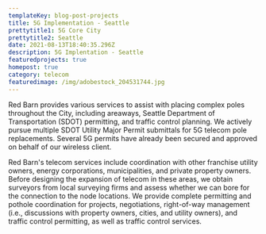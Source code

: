 ```yaml
---
templateKey: blog-post-projects
title: 5G Implementation - Seattle
prettytitle1: 5G Core City
prettytitle2: Seattle
date: 2021-08-13T18:40:35.296Z
description: 5G Implentation - Seattle
featuredprojects: true
homepost: true
category: telecom
featuredimage: /img/adobestock_204531744.jpg
---
```

Red Barn provides various services to assist with placing complex poles throughout the City, including areaways, Seattle Department of Transportation (SDOT) permitting, and traffic control planning. We actively pursue multiple SDOT Utility Major Permit submittals for 5G telecom pole replacements. Several 5G permits have already been secured and approved on behalf of our wireless client.

Red Barn's telecom services include coordination with other franchise utility owners, energy corporations, municipalities, and private property owners. Before designing the expansion of telecom in these areas, we obtain surveyors from local surveying firms and assess whether we can bore for the connection to the node locations. We provide complete permitting and pothole coordination for projects, negotiations, right-of-way management (i.e., discussions with property owners, cities, and utility owners), and traffic control permitting, as well as traffic control services.